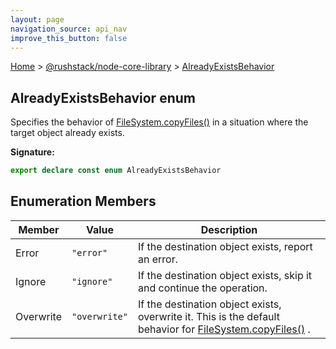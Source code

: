 ```yaml
---
layout: page
navigation_source: api_nav
improve_this_button: false
---
```



[Home](./index.md) &gt; [@rushstack/node-core-library](./node-core-library.md) &gt; [AlreadyExistsBehavior](./node-core-library.alreadyexistsbehavior.md)

## AlreadyExistsBehavior enum

Specifies the behavior of [FileSystem.copyFiles()](./node-core-library.filesystem.copyfiles.md) in a situation where the target object already exists.

<b>Signature:</b>

```typescript
export declare const enum AlreadyExistsBehavior
```

## Enumeration Members

|  Member | Value | Description |
|  --- | --- | --- |
|  Error | <code>&quot;error&quot;</code> | If the destination object exists, report an error. |
|  Ignore | <code>&quot;ignore&quot;</code> | If the destination object exists, skip it and continue the operation. |
|  Overwrite | <code>&quot;overwrite&quot;</code> | If the destination object exists, overwrite it. This is the default behavior for [FileSystem.copyFiles()](./node-core-library.filesystem.copyfiles.md) . |
